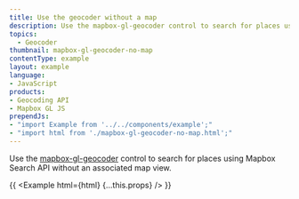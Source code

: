 ```yaml
---
title: Use the geocoder without a map
description: Use the mapbox-gl-geocoder control to search for places using Mapbox Search API without an associated map view.
topics:
  - Geocoder
thumbnail: mapbox-gl-geocoder-no-map
contentType: example
layout: example
language:
- JavaScript
products:
- Geocoding API
- Mapbox GL JS
prependJs:
- "import Example from '../../components/example';"
- "import html from './mapbox-gl-geocoder-no-map.html';"
---
```


Use the [mapbox-gl-geocoder](https://github.com/mapbox/mapbox-gl-geocoder) control to search for places using Mapbox Search API without an associated map view.

{{ <Example html={html} {...this.props} /> }}
